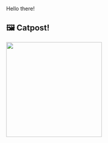 Hello there!



## 🖼️ Catpost!

<sub>
    <img src="https://cdn2.thecatapi.com/images/b0h.jpg" height="256">
</sub>

